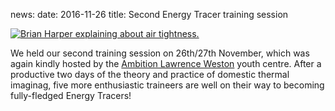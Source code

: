news:
date: 2016-11-26
title: Second Energy Tracer training session

<div class="pull-right">
  <a href="javascript:void(0)" class="pop">
    <img src="{{'static/images/2016-11-training/brian.jpg'|thumbnail('100x100')}}"
         alt="Brian Harper explaining about air tightness.">
  </a>
</div>

We held our second training session on 26th/27th November, which was again
kindly hosted by the [Ambition Lawrence Weston](http://www.ambitionlw.org/)
youth centre. After a productive two days of the theory and practice of
domestic thermal imaginag, five more enthusiastic traineers are well on their
way to becoming fully-fledged Energy Tracers!
